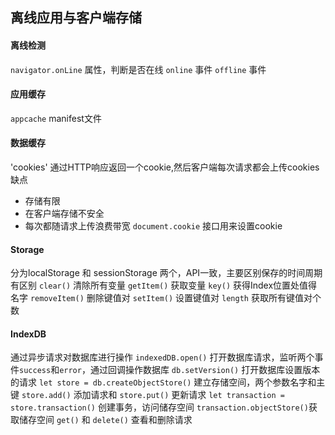 ## 离线应用与客户端存储

#### 离线检测
`navigator.onLine` 属性，判断是否在线
`online` 事件
`offline` 事件

#### 应用缓存
`appcache` manifest文件

#### 数据缓存
'cookies' 通过HTTP响应返回一个cookie,然后客户端每次请求都会上传cookies
缺点
- 存储有限
- 在客户端存储不安全
- 每次都随请求上传浪费带宽
`document.cookie` 接口用来设置cookie

#### Storage
分为localStorage 和 sessionStorage 两个，API一致，主要区别保存的时间周期有区别
`clear()` 清除所有变量
`getItem()` 获取变量
`key()` 获得Index位置处值得名字
`removeItem()` 删除键值对
`setItem()` 设置键值对
`length` 获取所有键值对个数

#### IndexDB
通过异步请求对数据库进行操作
`indexedDB.open()` 打开数据库请求，监听两个事件`success`和`error`，通过回调操作数据库
`db.setVersion()` 打开数据库设置版本的请求
`let store = db.createObjectStore()` 建立存储空间，两个参数名字和主键
`store.add()` 添加请求和 `store.put()` 更新请求
`let transaction = store.transaction()` 创建事务，访问储存空间
`transaction.objectStore()`获取储存空间
`get()` 和 `delete()` 查看和删除请求 

